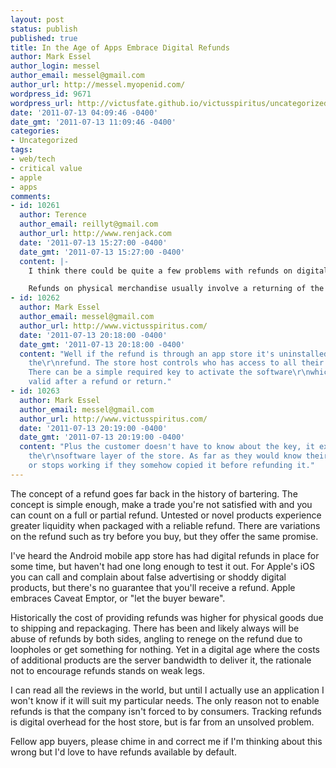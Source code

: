 ```yaml
---
layout: post
status: publish
published: true
title: In the Age of Apps Embrace Digital Refunds
author: Mark Essel
author_login: messel
author_email: messel@gmail.com
author_url: http://messel.myopenid.com/
wordpress_id: 9671
wordpress_url: http://victusfate.github.io/victusspiritus/uncategorized/2011/07/13/in-the-age-of-apps-embrace-digital-refunds/
date: '2011-07-13 04:09:46 -0400'
date_gmt: '2011-07-13 11:09:46 -0400'
categories:
- Uncategorized
tags:
- web/tech
- critical value
- apple
- apps
comments:
- id: 10261
  author: Terence
  author_email: reillyt@gmail.com
  author_url: http://www.renjack.com
  date: '2011-07-13 15:27:00 -0400'
  date_gmt: '2011-07-13 15:27:00 -0400'
  content: |-
    I think there could be quite a few problems with refunds on digital merchandise.

    Refunds on physical merchandise usually involve a returning of the physical product. How would you process a return for digital merchandise? How would you prevent piracy?
- id: 10262
  author: Mark Essel
  author_email: messel@gmail.com
  author_url: http://www.victusspiritus.com/
  date: '2011-07-13 20:18:00 -0400'
  date_gmt: '2011-07-13 20:18:00 -0400'
  content: "Well if the refund is through an app store it's uninstalled to receive
    the\r\nrefund. The store host controls who has access to all their store\r\nmerchandise.
    There can be a simple required key to activate the software\r\nwhich is no longer
    valid after a refund or return."
- id: 10263
  author: Mark Essel
  author_email: messel@gmail.com
  author_url: http://www.victusspiritus.com/
  date: '2011-07-13 20:19:00 -0400'
  date_gmt: '2011-07-13 20:19:00 -0400'
  content: "Plus the customer doesn't have to know about the key, it exists within
    the\r\nsoftware layer of the store. As far as they would know their software just\r\nworks,
    or stops working if they somehow copied it before refunding it."
---
```

<p>The concept of a refund goes far back in the history of bartering. The concept is simple enough, make a trade you're not satisfied with and you can count on a full or partial refund. Untested or novel products experience greater liquidity when packaged with a reliable refund. There are variations on the refund such as try before you buy, but they offer the same promise. </p>
<p>I've heard the Android mobile app store has had digital refunds in place for some time, but haven't had one long enough to test it out. For Apple's iOS you can call and complain about false advertising or shoddy digital products, but there's no guarantee that you'll receive a refund. Apple embraces Caveat Emptor, or "let the buyer beware".</p>
<p>Historically the cost of providing refunds was higher for physical goods due to shipping and repackaging. There has been and likely always will be abuse of refunds by both sides, angling to renege on the refund due to loopholes or get something for nothing. Yet in a digital age where the costs of additional products are the server bandwidth to deliver it, the rationale not to encourage refunds stands on weak legs. </p>
<p>I can read all the reviews in the world, but until I actually use an application I won't know if it will suit my particular needs. The only reason not to enable refunds is that the company isn't forced to by consumers. Tracking refunds is digital overhead for the host store, but is far from an unsolved problem.</p>
<p>Fellow app buyers, please chime in and correct me if I'm thinking about this wrong but I'd love to have refunds available by default.</p>
